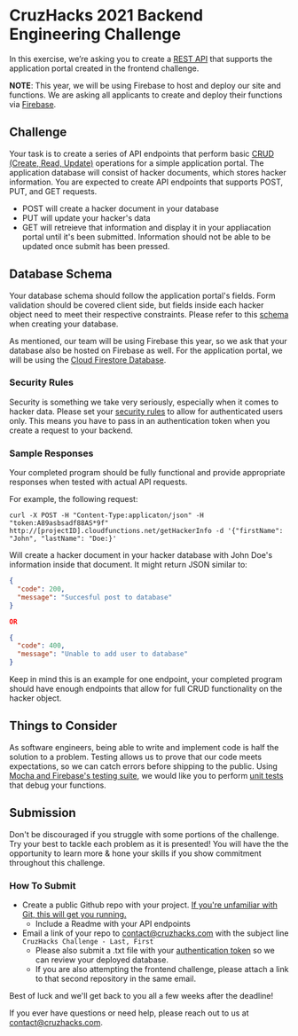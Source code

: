 # CruzHacks 2021 Backend Engineering Challenge

In this exercise, we’re asking you to create a [REST API](https://www.codecademy.com/articles/what-is-rest) that supports the application portal created in the frontend challenge.  

**NOTE**: This year, we will be using Firebase to host and deploy our site and functions. We are asking all applicants to create and deploy their functions via [Firebase](https://firebase.google.com/).

## Challenge

Your task is to create a series of API endpoints that perform basic [CRUD (Create, Read, Update)](https://www.codecademy.com/articles/what-is-crud) operations for a simple application portal. The application database will consist of hacker documents, which stores hacker information. You are expected to create API endpoints that supports POST, PUT, and GET requests.

* POST will create a hacker document in your database
* PUT will update your hacker's data
* GET will retreieve that information and display it in your appliacation portal until it's been submitted. Information should not be able to be updated once submit has been pressed.

## Database Schema

Your database schema should follow the application portal's fields. Form validation should be covered client side, but fields inside each hacker object need to meet their respective constraints. Please refer to this [schema](https://docs.google.com/document/d/1gPo9_31LTOIkPMnFt-n4zWBOg7HsOB-yEDPmuAKsM6I/edit) when creating your database.

As mentioned, our team will be using Firebase this year, so we ask that your database also be hosted on Firebase as well. For the application portal, we will be using the [Cloud Firestore Database](https://firebase.google.com/docs/firestore).

### Security Rules

Security is something we take very seriously, especially when it comes to hacker data. Please set your [security rules](https://firebase.google.com/docs/firestore/security/get-started) to allow for authenticated users only. This means you have to pass in an authentication token when you create a request to your backend.

### Sample Responses

Your completed program should be fully functional and provide appropriate responses when tested with actual API requests.

For example, the following request:

`curl -X POST -H "Content-Type:applicaton/json" -H "token:A89asbsadf88AS*9f" http://[projectID].cloudfunctions.net/getHackerInfo -d '{"firstName": "John", "lastName": "Doe:}'`

Will create a hacker document in your hacker database with John Doe's information inside that document. It might return JSON similar to:

```json
{
  "code": 200,
  "message": "Succesful post to database"
}

OR

{
  "code": 400,
  "message": "Unable to add user to database"
}
```

Keep in mind this is an example for one endpoint, your completed program should have enough endpoints that allow for full CRUD functionality on the hacker object.

## Things to Consider

As software engineers, being able to write and implement code is half the solution to a problem. Testing allows us to prove that our code meets expectations, so we can catch errors before shipping to the public. Using [Mocha and Firebase's testing suite](https://firebase.google.com/docs/functions/unit-testing), we would like you to perform [unit tests](https://en.wikipedia.org/wiki/Unit_testing) that debug your functions.

## Submission

Don't be discouraged if you struggle with some portions of the challenge. Try your best to tackle each problem as it is presented! You will have the the opportunity to learn more & hone your skills if you show commitment throughout this challenge.

### How To Submit

* Create a public Github repo with your project. [If you're unfamiliar with Git, this will get you running.](https://www.freecodecamp.org/news/learn-the-basics-of-git-in-under-10-minutes-da548267cc91/)
  * Include a Readme with your API endpoints
* Email a link of your repo to [contact@cruzhacks.com](mailto:contact@cruzhacks.com) with the subject line `CruzHacks Challenge - Last, First`
  * Please also submit a .txt file with your [authentication token](https://firebase.google.com/docs/firestore/use-rest-api#working_with_firebase_id_tokens) so we can review your deployed database.
  * If you are also attempting the frontend challenge, please attach a link to that second repository in the same email.


Best of luck and we'll get back to you all a few weeks after the deadline!

If you ever have questions or need help, please reach out to us at [contact@cruzhacks.com](mailto:contact@cruzhacks.com).
